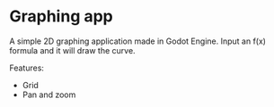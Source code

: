Graphing app
=================

A simple 2D graphing application made in Godot Engine.
Input an f(x) formula and it will draw the curve.

Features:

- Grid
- Pan and zoom
